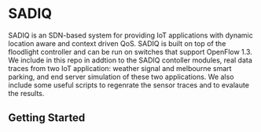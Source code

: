 # SADIQ

SADIQ is an SDN-based system for providing IoT applications with dynamic location aware and context driven QoS. SADIQ is built on top of the floodlight controller and can be run on switches that support OpenFlow 1.3. We include in this repo in addtion to the SADIQ contoller modules, real data traces from two IoT application: weather signal and melbourne smart parking, and end server simulation of these two applications. We also include some useful scripts to regenrate the sensor traces and to evalaute the results. 

## Getting Started
